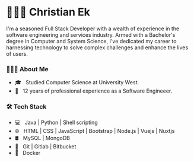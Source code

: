 # 👨🏻‍💻 Christian Ek

<p>
I'm a seasoned Full Stack Developer with a wealth of experience in the software engineering and services industry. Armed with a Bachelor's degree in Computer and System Science, I've dedicated my career to harnessing technology to solve complex challenges and enhance the lives of users.
</p>

<h3> 🙋🏻‍♂️ About Me </h3>

- 🎓 &nbsp; Studied Computer Science at University West.
- 💼 &nbsp; 12 years of professional experience as a Software Engineeer.

<h3>🛠 Tech Stack</h3>

- 💻 &nbsp; Java | Python | Shell scripting 
- 🌐 &nbsp; HTML | CSS | JavaScript | Bootstrap | Node.js | Vuejs | Nuxtjs
- 🛢 &nbsp; MySQL | MongoDB
- 🔧 &nbsp; Git | Gitlab | Bitbucket
- 🐳 &nbsp; Docker

<!--

Here are some ideas to get you started:

- 🔭 I’m currently working on ...
- 🌱 I’m currently learning ...
- 👯 I’m looking to collaborate on ...
- 🤔 I’m looking for help with ...
- 💬 Ask me about ...
- 📫 How to reach me: ...
- 😄 Pronouns: ...
- ⚡ Fun fact: ...
-->
